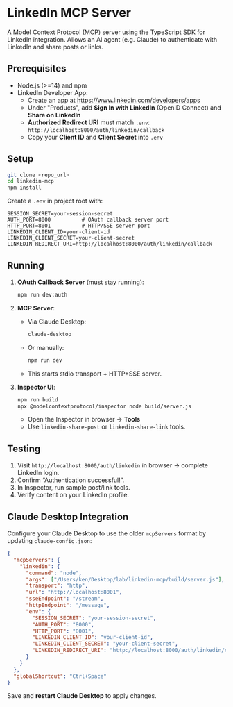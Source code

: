 # LinkedIn MCP Server

A Model Context Protocol (MCP) server using the TypeScript SDK for LinkedIn integration. Allows an AI agent (e.g. Claude) to authenticate with LinkedIn and share posts or links.

## Prerequisites

- Node.js (>=14) and npm
- LinkedIn Developer App:
  - Create an app at https://www.linkedin.com/developers/apps
  - Under "Products", add **Sign In with LinkedIn** (OpenID Connect) and **Share on LinkedIn**
  - **Authorized Redirect URI** must match `.env`: `http://localhost:8000/auth/linkedin/callback`
  - Copy your **Client ID** and **Client Secret** into `.env`

## Setup

```bash
git clone <repo_url>
cd linkedin-mcp
npm install
```

Create a `.env` in project root with:

```env
SESSION_SECRET=your-session-secret
AUTH_PORT=8000          # OAuth callback server port
HTTP_PORT=8001          # HTTP/SSE server port
LINKEDIN_CLIENT_ID=your-client-id
LINKEDIN_CLIENT_SECRET=your-client-secret
LINKEDIN_REDIRECT_URI=http://localhost:8000/auth/linkedin/callback
```

## Running

1. **OAuth Callback Server** (must stay running):
   ```bash
   npm run dev:auth
   ```

2. **MCP Server**:
   - Via Claude Desktop:
     ```bash
     claude-desktop
     ```
   - Or manually:
     ```bash
     npm run dev
     ```
   - This starts stdio transport + HTTP+SSE server.

3. **Inspector UI**:
   ```bash
   npm run build
   npx @modelcontextprotocol/inspector node build/server.js
   ```
   - Open the Inspector in browser → **Tools**
   - Use `linkedin-share-post` or `linkedin-share-link` tools.

## Testing

1. Visit `http://localhost:8000/auth/linkedin` in browser → complete LinkedIn login.
2. Confirm “Authentication successful!”.
3. In Inspector, run sample post/link tools.
4. Verify content on your LinkedIn profile.

## Claude Desktop Integration

Configure your Claude Desktop to use the older `mcpServers` format by updating `claude-config.json`:

```json
{
  "mcpServers": {
    "linkedin": {
      "command": "node",
      "args": ["/Users/ken/Desktop/lab/linkedin-mcp/build/server.js"],
      "transport": "http",
      "url": "http://localhost:8001",
      "sseEndpoint": "/stream",
      "httpEndpoint": "/message",
      "env": {
        "SESSION_SECRET": "your-session-secret",
        "AUTH_PORT": "8000",
        "HTTP_PORT": "8001",
        "LINKEDIN_CLIENT_ID": "your-client-id",
        "LINKEDIN_CLIENT_SECRET": "your-client-secret",
        "LINKEDIN_REDIRECT_URI": "http://localhost:8000/auth/linkedin/callback"
      }
    }
  },
  "globalShortcut": "Ctrl+Space"
}
```
Save and **restart Claude Desktop** to apply changes.
